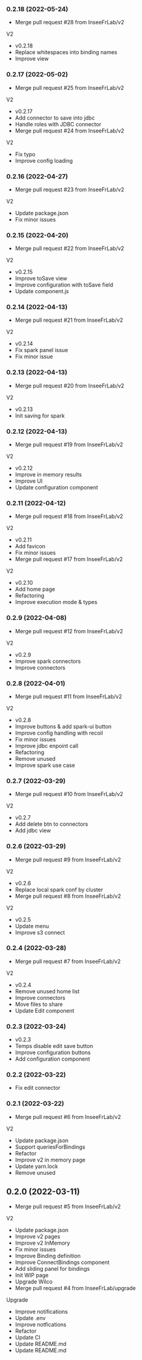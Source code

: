 ### **0.2.18** (2022-05-24)  
  
- Merge pull request #28 from InseeFrLab/v2

V2  
- v0.2.18  
- Replace whitespaces into binding names  
- Improve view    
  
### **0.2.17** (2022-05-02)  
  
- Merge pull request #25 from InseeFrLab/v2

V2  
- v0.2.17  
- Add connector to save into jdbc  
- Handle roles with JDBC connector  
- Merge pull request #24 from InseeFrLab/v2

V2  
- Fix typo  
- Improve config loading    
  
### **0.2.16** (2022-04-27)  
  
- Merge pull request #23 from InseeFrLab/v2

V2  
- Update package.json  
- Fix minor issues    
  
### **0.2.15** (2022-04-20)  
  
- Merge pull request #22 from InseeFrLab/v2

V2  
- v0.2.15  
- Improve toSave view  
- Improve configuration with toSave field  
- Update component.js    
  
### **0.2.14** (2022-04-13)  
  
- Merge pull request #21 from InseeFrLab/v2

V2  
- v0.2.14  
- Fix spark panel issue  
- Fix minor issue    
  
### **0.2.13** (2022-04-13)  
  
- Merge pull request #20 from InseeFrLab/v2

V2  
- v0.2.13  
- Init saving for spark    
  
### **0.2.12** (2022-04-13)  
  
- Merge pull request #19 from InseeFrLab/v2

V2  
- v0.2.12  
- Improve in memory results  
- Improve UI  
- Update configuration component    
  
### **0.2.11** (2022-04-12)  
  
- Merge pull request #18 from InseeFrLab/v2

V2  
- v0.2.11  
- Add favicon  
- Fix minor issues  
- Merge pull request #17 from InseeFrLab/v2

V2  
- v0.2.10  
- Add home page  
- Refactoring  
- Improve execution mode & types    
  
### **0.2.9** (2022-04-08)  
  
- Merge pull request #12 from InseeFrLab/v2

V2  
- v0.2.9  
- Improve spark connectors  
- Improve connectors    
  
### **0.2.8** (2022-04-01)  
  
- Merge pull request #11 from InseeFrLab/v2

V2  
- v0.2.8  
- Improve buttons & add spark-ui button  
- Improve config handling with recoil  
- Fix minor issues  
- Improve jdbc enpoint call  
- Refactoring  
- Remove unused  
- Improve spark use case    
  
### **0.2.7** (2022-03-29)  
  
- Merge pull request #10 from InseeFrLab/v2

V2  
- v0.2.7  
- Add delete btn to connectors  
- Add jdbc view    
  
### **0.2.6** (2022-03-29)  
  
- Merge pull request #9 from InseeFrLab/v2

V2  
- v0.2.6  
- Replace local spark conf by cluster  
- Merge pull request #8 from InseeFrLab/v2

V2  
- v0.2.5  
- Update menu  
- Improve s3 connect    
  
### **0.2.4** (2022-03-28)  
  
- Merge pull request #7 from InseeFrLab/v2

V2  
- v0.2.4  
- Remove unused home list  
- Improve connectors  
- Move files to share  
- Update Edit component    
  
### **0.2.3** (2022-03-24)  
  
- v0.2.3  
- Temps disable edit save button  
- Improve configuration buttons  
- Add configuration component    
  
### **0.2.2** (2022-03-22)  
  
- Fix edit connector    
  
### **0.2.1** (2022-03-22)  
  
- Merge pull request #6 from InseeFrLab/v2

V2  
- Update package.json  
- Support queriesForBindings  
- Refactor  
- Improve v2 in memory page  
- Update yarn.lock  
- Remove unused    
  
## **0.2.0** (2022-03-11)  
  
- Merge pull request #5 from InseeFrLab/v2

V2  
- Update package.json  
- Improve v2 pages  
- Improve v2 InMemory  
- Fix minor issues  
- Improve Binding definition  
- Improve ConnectBindings component  
- Add sliding panel for bindings  
- Init WIP page  
- Upgrade Wilco  
- Merge pull request #4 from InseeFrLab/upgrade

Upgrade  
- Improve notifications  
- Update .env  
- Improve notfications  
- Refactor  
- Update CI  
- Update README.md  
- Update README.md    
  
